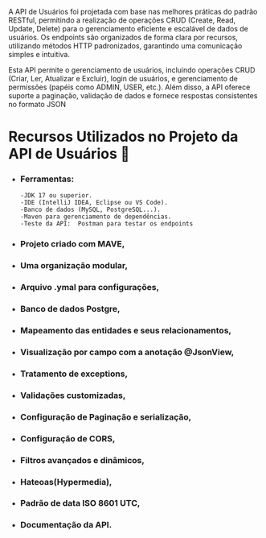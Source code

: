    A API de Usuários foi projetada com base nas melhores práticas do padrão RESTful, permitindo a realização de operações CRUD (Create, Read, Update, Delete) para o gerenciamento eficiente e escalável de dados de usuários. Os endpoints são organizados de forma clara por recursos, utilizando métodos HTTP padronizados, garantindo uma comunicação simples e intuitiva. 

Esta API permite o gerenciamento de usuários, incluindo operações CRUD (Criar, Ler, Atualizar e Excluir), login de usuários, e gerenciamento de permissões (papéis como ADMIN, USER, etc.).
Além disso, a API oferece suporte a paginação, validação de dados e fornece respostas consistentes no formato JSON 

# Recursos Utilizados no Projeto da API de Usuários 🔧

* ### Ferramentas:

      -JDK 17 ou superior. 
      -IDE (IntelliJ IDEA, Eclipse ou VS Code). 
      -Banco de dados (MySQL, PostgreSQL...). 
      -Maven para gerenciamento de dependências. 
      -Teste da API:  Postman para testar os endpoints 

 

* ### Projeto criado com MAVE,
* ### Uma organização modular, 
* ### Arquivo .ymal para configurações,
* ### Banco de dados Postgre,
* ### Mapeamento das entidades e seus relacionamentos,
* ### Visualização por campo com a anotação @JsonView,
* ### Tratamento de exceptions,
* ### Validações customizadas,
* ### Configuração de Paginação e serialização,
* ### Configuração de CORS,
* ### Filtros avançados e dinâmicos,
* ### Hateoas(Hypermedia),
* ### Padrão de data ISO 8601 UTC,
* ### Documentação da API.
